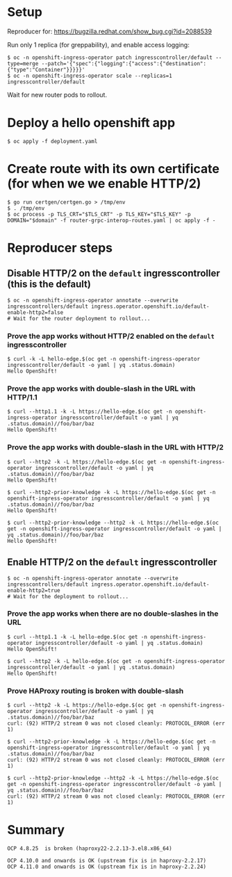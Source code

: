 # Setup

Reproducer for: https://bugzilla.redhat.com/show_bug.cgi?id=2088539

Run only 1 replica (for greppability), and enable access logging:

    $ oc -n openshift-ingress-operator patch ingresscontroller/default --type=merge --patch='{"spec":{"logging":{"access":{"destination":{"type":"Container"}}}}}'
    $ oc -n openshift-ingress-operator scale --replicas=1 ingresscontroller/default

Wait for new router pods to rollout.

# Deploy a hello openshift app

    $ oc apply -f deployment.yaml

# Create route with its own certificate (for when we we enable HTTP/2)

    $ go run certgen/certgen.go > /tmp/env
    $ . /tmp/env
    $ oc process -p TLS_CRT="$TLS_CRT" -p TLS_KEY="$TLS_KEY" -p DOMAIN="$domain" -f router-grpc-interop-routes.yaml | oc apply -f -

# Reproducer steps

## Disable HTTP/2 on the `default` ingresscontroller (this is the default)

    $ oc -n openshift-ingress-operator annotate --overwrite ingresscontrollers/default ingress.operator.openshift.io/default-enable-http2=false
    # Wait for the router deployment to rollout...

### Prove the app works without HTTP/2 enabled on the `default` ingresscontroller

    $ curl -k -L hello-edge.$(oc get -n openshift-ingress-operator ingresscontroller/default -o yaml | yq .status.domain)
    Hello OpenShift!

### Prove the app works with double-slash in the URL with HTTP/1.1

    $ curl --http1.1 -k -L https://hello-edge.$(oc get -n openshift-ingress-operator ingresscontroller/default -o yaml | yq .status.domain)//foo/bar/baz
    Hello OpenShift!

### Prove the app works with double-slash in the URL with HTTP/2

    $ curl --http2 -k -L https://hello-edge.$(oc get -n openshift-ingress-operator ingresscontroller/default -o yaml | yq .status.domain)//foo/bar/baz
    Hello OpenShift!

    $ curl --http2-prior-knowledge -k -L https://hello-edge.$(oc get -n openshift-ingress-operator ingresscontroller/default -o yaml | yq .status.domain)//foo/bar/baz
    Hello OpenShift!

    $ curl --http2-prior-knowledge --http2 -k -L https://hello-edge.$(oc get -n openshift-ingress-operator ingresscontroller/default -o yaml | yq .status.domain)//foo/bar/baz
    Hello OpenShift!

## Enable HTTP/2 on the `default` ingresscontroller

    $ oc -n openshift-ingress-operator annotate --overwrite ingresscontrollers/default ingress.operator.openshift.io/default-enable-http2=true
    # Wait for the deployment to rollout...

### Prove the app works when there are no double-slashes in the URL

    $ curl --http1.1 -k -L hello-edge.$(oc get -n openshift-ingress-operator ingresscontroller/default -o yaml | yq .status.domain)
    Hello OpenShift!

    $ curl --http2 -k -L hello-edge.$(oc get -n openshift-ingress-operator ingresscontroller/default -o yaml | yq .status.domain)
    Hello OpenShift!

### Prove HAProxy routing is broken with double-slash

    $ curl --http2 -k -L https://hello-edge.$(oc get -n openshift-ingress-operator ingresscontroller/default -o yaml | yq .status.domain)//foo/bar/baz
    curl: (92) HTTP/2 stream 0 was not closed cleanly: PROTOCOL_ERROR (err 1)

    $ curl --http2-prior-knowledge -k -L https://hello-edge.$(oc get -n openshift-ingress-operator ingresscontroller/default -o yaml | yq .status.domain)//foo/bar/baz
    curl: (92) HTTP/2 stream 0 was not closed cleanly: PROTOCOL_ERROR (err 1)

    $ curl --http2-prior-knowledge --http2 -k -L https://hello-edge.$(oc get -n openshift-ingress-operator ingresscontroller/default -o yaml | yq .status.domain)//foo/bar/baz
    curl: (92) HTTP/2 stream 0 was not closed cleanly: PROTOCOL_ERROR (err 1)

# Summary

    OCP 4.8.25  is broken (haproxy22-2.2.13-3.el8.x86_64)

    OCP 4.10.0 and onwards is OK (upstream fix is in haproxy-2.2.17)
    OCP 4.11.0 and onwards is OK (upstream fix is in haproxy-2.2.24)
